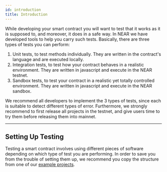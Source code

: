 ```yaml
---
id: introduction
title: Introduction
---
```


While developing your smart contract you will want to test that it works as it is supposed to, and moreover, it does in a safe way. In NEAR we have developed tools to help you carry such tests. Basically, there are three types of tests you can perform:

1. Unit tests, to test methods individually. They are written in the contract's language and are executed locally.
2. Integration tests, to test how your contract behaves in a realistic environment. They are written in javascript and execute in the NEAR testnet.
3. Sandbox tests, to test your contract in a realistic yet totally controlled environment. They are written in javascript and execute in the NEAR sandbox.

We recommend all developers to implement the 3 types of tests, since each is suitable to detect different types of error. Furthermore, we strongly recommend to first release all projects in the testnet, and give users time to try them before releasing them into mainnet.

---
## Setting Up Testing
Testing a smart contract involves using different pieces of software depending on which type of test you are performing. In order to save you from the trouble of setting them up, we recommend you copy the structure from one of our [example projects](https://near.dev).